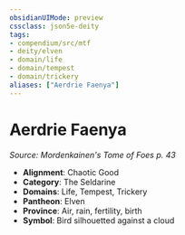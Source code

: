 ```yaml
---
obsidianUIMode: preview
cssclass: json5e-deity
tags:
- compendium/src/mtf
- deity/elven
- domain/life
- domain/tempest
- domain/trickery
aliases: ["Aerdrie Faenya"]
---
```

# Aerdrie Faenya
*Source: Mordenkainen's Tome of Foes p. 43* 

- **Alignment**: Chaotic Good
- **Category**: The Seldarine
- **Domains**: Life, Tempest, Trickery
- **Pantheon**: Elven
- **Province**: Air, rain, fertility, birth
- **Symbol**: Bird silhouetted against a cloud
